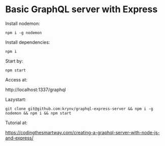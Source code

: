 # Basic GraphQL server with Express

Install nodemon:

    npm i -g nodemon

Install dependencies:

    npm i

Start by: 

    npm start

Access at:

http://localhost:1337/graphql


Lazystart:

    git clone git@github.com:krynv/graphql-express-server && npm i -g nodemon && npm i && npm start

Tutorial at:

https://codingthesmartway.com/creating-a-graphql-server-with-node-js-and-express/
